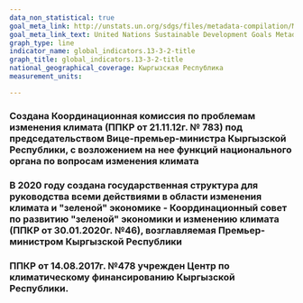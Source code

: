 ```yaml
---
data_non_statistical: true
goal_meta_link: http://unstats.un.org/sdgs/files/metadata-compilation/Metadata-Goal-13.pdf
goal_meta_link_text: United Nations Sustainable Development Goals Metadata (pdf 759kB)
graph_type: line
indicator_name: global_indicators.13-3-2-title
graph_title: global_indicators.13-3-2-title
national_geographical_coverage: Кыргызская Республика
measurement_units: 

---
```

### Создана Координационная комиссия по проблемам изменения климата (ППКР от 21.11.12г. № 783) под председательством Вице-премьер-министра Кыргызской Республики, с возложением на нее функций национального органа по вопросам изменения климата
### В 2020 году создана государственная структура для руководства всеми действиями в области изменения климата и "зеленой" экономике - Координационный совет по развитию "зеленой" экономики и изменению климата (ППКР от 30.01.2020г. №46), возглавляемая Премьер-министром Кыргызской Республики
### ППКР от 14.08.2017г. №478 учрежден Центр по климатическому финансированию Кыргызской Республики.

